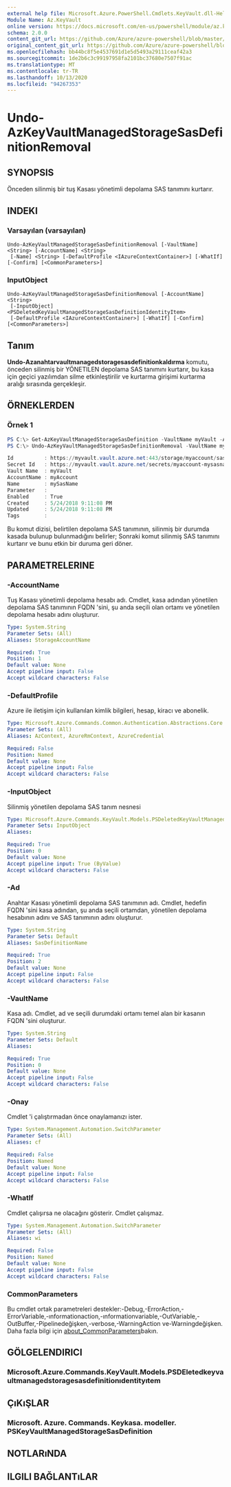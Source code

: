 ```yaml
---
external help file: Microsoft.Azure.PowerShell.Cmdlets.KeyVault.dll-Help.xml
Module Name: Az.KeyVault
online version: https://docs.microsoft.com/en-us/powershell/module/az.keyvault/undo-azkeyvaultmanagedstoragesasdefinitionremoval
schema: 2.0.0
content_git_url: https://github.com/Azure/azure-powershell/blob/master/src/KeyVault/KeyVault/help/Undo-AzKeyVaultManagedStorageSasDefinitionRemoval.md
original_content_git_url: https://github.com/Azure/azure-powershell/blob/master/src/KeyVault/KeyVault/help/Undo-AzKeyVaultManagedStorageSasDefinitionRemoval.md
ms.openlocfilehash: bb44bc8f5e4537691d1e5d5493a29111ceaf42a3
ms.sourcegitcommit: 1de2b6c3c99197958fa2101bc37680e7507f91ac
ms.translationtype: MT
ms.contentlocale: tr-TR
ms.lasthandoff: 10/13/2020
ms.locfileid: "94267353"
---
```

# Undo-AzKeyVaultManagedStorageSasDefinitionRemoval

## SYNOPSIS
Önceden silinmiş bir tuş Kasası yönetimli depolama SAS tanımını kurtarır.

## INDEKI

### Varsayılan (varsayılan)
```
Undo-AzKeyVaultManagedStorageSasDefinitionRemoval [-VaultName] <String> [-AccountName] <String>
 [-Name] <String> [-DefaultProfile <IAzureContextContainer>] [-WhatIf] [-Confirm] [<CommonParameters>]
```

### InputObject
```
Undo-AzKeyVaultManagedStorageSasDefinitionRemoval [-AccountName] <String>
 [-InputObject] <PSDeletedKeyVaultManagedStorageSasDefinitionIdentityItem>
 [-DefaultProfile <IAzureContextContainer>] [-WhatIf] [-Confirm] [<CommonParameters>]
```

## Tanım
**Undo-Azanahtarvaultmanagedstoragesasdefinitionkaldırma** komutu, önceden silinmiş bir YÖNETILEN depolama SAS tanımını kurtarır, bu kasa için geçici yazılımdan silme etkinleştirilir ve kurtarma girişimi kurtarma aralığı sırasında gerçekleşir.

## ÖRNEKLERDEN

### Örnek 1
```powershell
PS C:\> Get-AzKeyVaultManagedStorageSasDefinition -VaultName myVault -AccountName myAccount -Name mySasName -InRemovedState
PS C:\> Undo-AzKeyVaultManagedStorageSasDefinitionRemoval -VaultName myVault -AccountName myAccount -Name mySasName

Id          : https://myvault.vault.azure.net:443/storage/myaccount/sas/mysasname
Secret Id   : https://myvault.vault.azure.net/secrets/myaccount-mysasname
Vault Name  : myVault
AccountName : myAccount
Name        : mySasName
Parameter   :
Enabled     : True
Created     : 5/24/2018 9:11:08 PM
Updated     : 5/24/2018 9:11:08 PM
Tags        :
```

Bu komut dizisi, belirtilen depolama SAS tanımının, silinmiş bir durumda kasada bulunup bulunmadığını belirler; Sonraki komut silinmiş SAS tanımını kurtarır ve bunu etkin bir duruma geri döner.

## PARAMETRELERINE

### -AccountName
Tuş Kasası yönetimli depolama hesabı adı.
Cmdlet, kasa adından yönetilen depolama SAS tanımının FQDN 'sini, şu anda seçili olan ortamı ve yönetilen depolama hesabı adını oluşturur.

```yaml
Type: System.String
Parameter Sets: (All)
Aliases: StorageAccountName

Required: True
Position: 1
Default value: None
Accept pipeline input: False
Accept wildcard characters: False
```

### -DefaultProfile
Azure ile iletişim için kullanılan kimlik bilgileri, hesap, kiracı ve abonelik.

```yaml
Type: Microsoft.Azure.Commands.Common.Authentication.Abstractions.Core.IAzureContextContainer
Parameter Sets: (All)
Aliases: AzContext, AzureRmContext, AzureCredential

Required: False
Position: Named
Default value: None
Accept pipeline input: False
Accept wildcard characters: False
```

### -InputObject
Silinmiş yönetilen depolama SAS tanım nesnesi

```yaml
Type: Microsoft.Azure.Commands.KeyVault.Models.PSDeletedKeyVaultManagedStorageSasDefinitionIdentityItem
Parameter Sets: InputObject
Aliases:

Required: True
Position: 0
Default value: None
Accept pipeline input: True (ByValue)
Accept wildcard characters: False
```

### -Ad
Anahtar Kasası yönetimli depolama SAS tanımının adı.
Cmdlet, hedefin FQDN 'sini kasa adından, şu anda seçili ortamdan, yönetilen depolama hesabının adını ve SAS tanımının adını oluşturur.

```yaml
Type: System.String
Parameter Sets: Default
Aliases: SasDefinitionName

Required: True
Position: 2
Default value: None
Accept pipeline input: False
Accept wildcard characters: False
```

### -VaultName
Kasa adı.
Cmdlet, ad ve seçili durumdaki ortamı temel alan bir kasanın FQDN 'sini oluşturur.

```yaml
Type: System.String
Parameter Sets: Default
Aliases:

Required: True
Position: 0
Default value: None
Accept pipeline input: False
Accept wildcard characters: False
```

### -Onay
Cmdlet 'i çalıştırmadan önce onaylamanızı ister.

```yaml
Type: System.Management.Automation.SwitchParameter
Parameter Sets: (All)
Aliases: cf

Required: False
Position: Named
Default value: None
Accept pipeline input: False
Accept wildcard characters: False
```

### -WhatIf
Cmdlet çalışırsa ne olacağını gösterir.
Cmdlet çalışmaz.

```yaml
Type: System.Management.Automation.SwitchParameter
Parameter Sets: (All)
Aliases: wi

Required: False
Position: Named
Default value: None
Accept pipeline input: False
Accept wildcard characters: False
```

### CommonParameters
Bu cmdlet ortak parametreleri destekler:-Debug,-ErrorAction,-ErrorVariable,-ınformationaction,-ınformationvariable,-OutVariable,-OutBuffer,-Pipelinedeğişken,-verbose,-WarningAction ve-Warningdeğişken. Daha fazla bilgi için [about_CommonParameters](http://go.microsoft.com/fwlink/?LinkID=113216)bakın.

## GÖLGELENDIRICI

### Microsoft.Azure.Commands.KeyVault.Models.PSDEletedkeyvaultmanagedstoragesasdefinitionıdentityıtem

## ÇıKıŞLAR

### Microsoft. Azure. Commands. Keykasa. modeller. PSKeyVaultManagedStorageSasDefinition

## NOTLARıNDA

## ILGILI BAĞLANTıLAR
